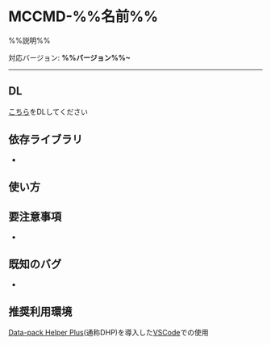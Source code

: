 # MCCMD-%%名前%%
%%説明%%

対応バージョン: **%%バージョン%%~**

---
## DL
[こちら](https://github.com/%%製作者%%/MCCMD-%%名前%%/releases/latest/download/MCCMD-%%名前%%.zip)をDLしてください

## 依存ライブラリ
* 

## 使い方

## 要注意事項
* 

## 既知のバグ
* 

## 推奨利用環境
[Data-pack Helper Plus](https://github.com/SPGoding/datapack-language-server)(通称DHP)を導入した[VSCode](https://azure.microsoft.com/ja-jp/products/visual-studio-code/)での使用